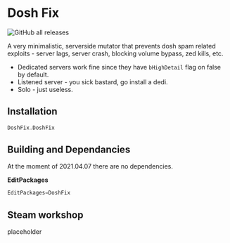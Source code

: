 # Dosh Fix

![GitHub all releases](https://img.shields.io/github/downloads/InsultingPros/DoshFix/total)

A very minimalistic, serverside mutator that prevents dosh spam related exploits - server lags, server crash, blocking volume bypass, zed kills, etc.

* Dedicated servers work fine since they have `bHighDetail` flag on false by default.
* Listened server - you sick bastard, go install a dedi.
* Solo - just useless.

## Installation

```cpp
DoshFix.DoshFix
```

## Building and Dependancies

At the moment of 2021.04.07 there are no dependencies.

**EditPackages**

```cpp
EditPackages=DoshFix
```

## Steam workshop

placeholder
